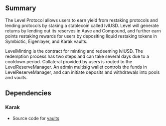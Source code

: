 ## Summary

The Level Protocol allows users to earn yield from restaking protocols and lending protocols by
staking a stablecoin called lvlUSD. Level will generate returns by lending out its reserves in Aave and Compound,
and further earn points restaking rewards for users by depositing liquid restaking tokens in Symbiotic, Eigenlayer, and Karak vaults.

LevelMinting is the contract for minting and redeeming lvlUSD. The redemption process has two steps and can take several
days due to a cooldown period. Collateral provided by users is routed to the LevelReserveManager. An admin multisig wallet
controls the funds in LevelReserveManager, and can initiate deposits and withdrawals into pools and vaults.

## Dependencies
### Karak
- Source code for [vaults](https://github.com/code-423n4/2024-07-karak/blob/main/src/interfaces/IVault.sol)